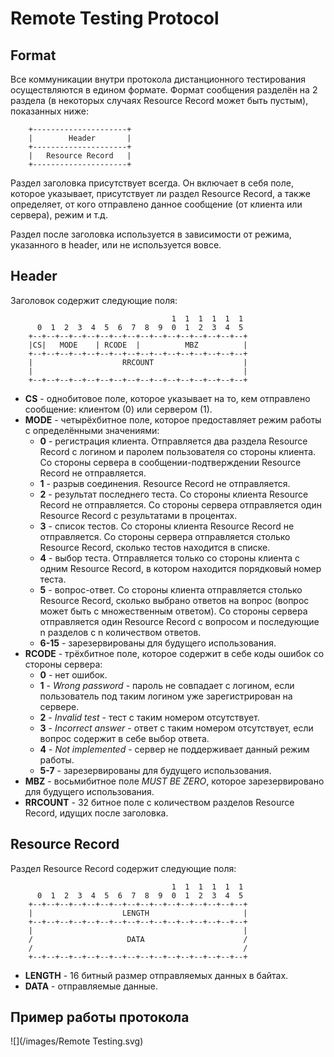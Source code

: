 # Remote Testing Protocol

## Format

Все коммуникации внутри протокола дистанционного тестирования осуществляются в едином формате. Формат сообщения разделён на 2 раздела (в некоторых случаях Resource Record может быть пустым), показанных ниже:

```
    +---------------------+
    |        Header       |
    +---------------------+
    |   Resource Record   |
    +---------------------+
```

Раздел заголовка присутствует всегда. Он включает в себя поле, которое указывает, присутствует ли раздел Resource Record, а также определяет, от кого отправлено данное сообщение (от клиента или сервера), режим и т.д.

Раздел после заголовка используется в зависимости от режима, указанного в header, или не используется вовсе.

## Header

Заголовок содержит следующие поля:

```
                                    1  1  1  1  1  1
      0  1  2  3  4  5  6  7  8  9  0  1  2  3  4  5
    +--+--+--+--+--+--+--+--+--+--+--+--+--+--+--+--+
    |CS|   MODE    | RCODE  |          MBZ          |
    +--+--+--+--+--+--+--+--+--+--+--+--+--+--+--+--+
    |                    RRCOUNT                    |
    |                                               |
    +--+--+--+--+--+--+--+--+--+--+--+--+--+--+--+--+
```

- **CS** - однобитовое поле, которое указывает на то, кем отправлено сообщение: клиентом (0) или сервером (1).
- **MODE** - четырёхбитное поле, которое предоставляет режим работы с определёнными значениями:
  - **0** - регистрация клиента. Отправляется два раздела Resource Record с логином и паролем пользователя со стороны клиента. Со стороны сервера в сообщении-подтверждении Resource Record не отправляется.
  - **1** - разрыв соединения. Resource Record не отправляется.
  - **2** - результат последнего теста. Со стороны клиента Resource Record не отправляется. Со стороны сервера отправляется один Resource Record с результатами в процентах.
  - **3** - список тестов. Со стороны клиента Resource Record не отправляется. Со стороны сервера отправляется столько Resource Record, сколько тестов находится в списке.
  - **4** - выбор теста. Отправляется только со стороны клиента с одним Resource Record, в котором находится порядковый номер теста.
  - **5** - вопрос-ответ. Со стороны клиента отправляется столько Resource Record, сколько выбрано ответов на вопрос (вопрос может быть с множественным ответом). Со стороны сервера отправляется один Resource Record с вопросом и последующие n разделов с n количеством ответов.
  - **6-15** - зарезервированы для будущего использования.
- **RCODE** - трёхбитное поле, которое содержит в себе коды ошибок со стороны сервера:
  - **0** - нет ошибок.
  - **1** - *Wrong password* - пароль не совпадает с логином, если пользователь под таким логином уже зарегистрирован на сервере.
  - **2** - *Invalid test* - тест с таким номером отсутствует.
  - **3** - *Incorrect answer* - ответ с таким номером отсутствует, если вопрос содержит в себе выбор ответа.
  - **4** - *Not implemented* - сервер не поддерживает данный режим работы.
  - **5-7** - зарезервированы для будущего использования.
- **MBZ** - восьмибитное поле *MUST BE ZERO*, которое зарезервировано для будущего использования.
- **RRCOUNT** - 32 битное поле с количеством разделов Resource Record, идущих после заголовка.

## Resource Record

Раздел Resource Record содержит следующие поля:

```
                                    1  1  1  1  1  1
      0  1  2  3  4  5  6  7  8  9  0  1  2  3  4  5
    +--+--+--+--+--+--+--+--+--+--+--+--+--+--+--+--+
    |                    LENGTH                     |
    +--+--+--+--+--+--+--+--+--+--+--+--+--+--+--+--+
    |                                               |
    /                     DATA                      /
    /                                               /
    +--+--+--+--+--+--+--+--+--+--+--+--+--+--+--+--+
```

- **LENGTH** - 16 битный размер отправляемых данных в байтах.
- **DATA** - отправляемые данные.

## Пример работы протокола

![](/images/Remote Testing.svg)